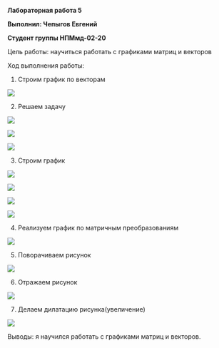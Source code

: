 **Лабораторная работа 5**

**Выполнил: Чепыгов Евгений**

**Студент группы НПМмд-02-20**

Цель работы: научиться работать с графиками матриц и векторов

Ход выполнения работы:

1. Строим график по векторам

![](media/187d5ede791553c8ebb8071a7d0fa0ad.png)

2. Решаем задачу

![](media/950ba5d54c3412b556a84c2bb05b19df.png)

![](media/846f3e54699a0dcaa2d21fc9d765c4e7.png)

![](media/f280fb171410bb623f6025d2e298df27.png)

3. Строим график

![](media/6dbc2175fa9bb8e06c70f2a047d97a26.png)

![](media/d89a8b2fff04f95c0c0abe498f014af3.png)

![](media/1fb17021f31236bbddfdc2d05bcc89d1.png)

![](media/476ef6ea4601e185d046d5cd7f42a376.png)

4. Реализуем график по матричным преобразованиям

![](media/f4316682902dbfcf640bc6fbf55b1b67.png)

5. Поворачиваем рисунок

![](media/1e9577a5a610bf9d26622824c07c6640.png)

6. Отражаем рисунок

![](media/8715ce093d4e9947ffd6a3a8cb9ba6e1.png)

7. Делаем дилатацию рисунка(увеличение)

![](media/41ba188c8ce70d0f577d9164e4386f2e.png)

Выводы: я научился работать с графиками матриц и векторов.
